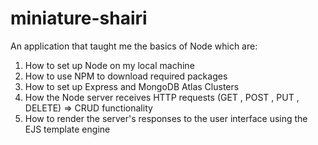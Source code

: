 # miniature-shairi
An application that taught me the basics of Node which are:

1. How to set up Node on my local machine
2. How to use NPM to download required packages
3. How to set up Express and MongoDB Atlas Clusters
4. How the Node server receives HTTP requests (GET , POST , PUT , DELETE) => CRUD functionality
5. How to render the server's responses to the user interface using the EJS template engine
